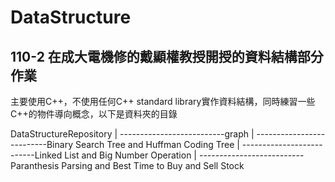 # DataStructure

## 110-2 在成大電機修的戴顯權教授開授的資料結構部分作業
主要使用C++，不使用任何C++ standard library實作資料結構，同時練習一些C++的物件導向概念，以下是資料夾的目錄

DataStructureRepository
|
--------------------------graph
|
--------------------------Binary Search Tree and Huffman Coding Tree
|
--------------------------Linked List and Big Number Operation
|
--------------------------Paranthesis Parsing and Best Time to Buy and Sell Stock

